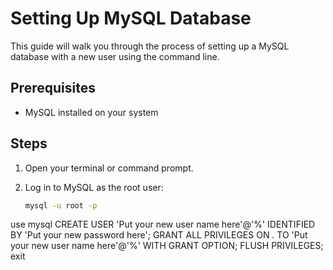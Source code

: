 # Setting Up MySQL Database

This guide will walk you through the process of setting up a MySQL database with a new user using the command line.

## Prerequisites

- MySQL installed on your system

## Steps

1. Open your terminal or command prompt.

2. Log in to MySQL as the root user:

   ```bash
   mysql -u root -p
use mysql
CREATE USER 'Put your new user name here'@'%' IDENTIFIED BY 'Put your new password here';
GRANT ALL PRIVILEGES ON *.* TO 'Put your new user name here'@'%' WITH GRANT OPTION;
FLUSH PRIVILEGES;
exit
